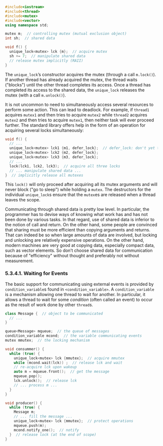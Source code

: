 ```c++
#include<iostream>
#include<thread>
#include<mutex>
#include<vector>
using namespace std;

mutex m;  // controlling mutex (mutual exclusion object)
int sh;  // shared data

void f() {
  unique_lock<mutex> lck {m};  // acquire mutex
  sh += 7;  // manipulate shared data
  // release mutex implicitly (RAII)
}
```
The `unique_lock`’s constructor acquires the mutex (through a call `m.lock()`). If another thread has already acquired the mutex, the thread waits ("blocks") until the other thread completes its access. Once a thread has completed its access to the shared data, the `unique_lock` releases the mutex (with a call `m.unlock()`).

It is not uncommon to need to simultaneously access several resources to perform some action. This can lead to deadlock. For example, if `thread1` acquires `mutex1` and then tries to acquire `mutex2` while `thread2` acquires `mutex2` and then tries to acquire `mutex1`, then neither task will ever proceed further. The standard library offers help in the form of an operation for acquiring several locks simultaneously:

```c++
void f() {
  // ...
  unique_lock<mutex> lck1 {m1, defer_lock};  // defer_lock: don't yet try to acquire the mutex
  unique_lock<mutex> lck2 {m2, defer_lock};
  unique_lock<mutex> lck3 {m3, defer_lock};
  // ...
  lock(lck1, lck2, lck3);  // acquire all three locks
  // ... manipulate shared data ...
}  // implicitly release all mutexes
```

This `lock()` will only proceed after acquiring all its mutex arguments and will never block ("go to sleep") while holding a `mutex`. The destructors for the individual `unique_lock`s ensure that the `mutex`es are released when a thread leaves the scope.

Communicating through shared data is pretty low level. In particular, the programmer has to devise ways of knowing what work has and has not been done by various tasks. In that regard, use of shared data is inferior to the notion of call and return. On the other hand, some people are convinced that sharing must be more efficient than copying arguments and returns. That can indeed be so when large amounts of data are involved, but locking and unlocking are relatively expensive operations. On the other hand, modern machines are very good at copying data, especially compact data, such as vector elements. So don’t choose shared data for communication because of "efficiency" without thought and preferably not without measurement.

### 5.3.4.1. Waiting for Events
The basic support for communicating using external events is provided by `condition_variable`s found in `<condition_variable>`. A `condition_variable` is a mechanism allowing one thread to wait for another. In particular, it allows a thread to wait for some *condition* (often called an event) to occur as the result of work done by other `thread`s.

```c++
class Message {  // object to be communicated
  // ...
}

queue<Message> mqueue;  // the queue of messages
condition_variable mcond;  // the variable communicating events
mutex mmutex;  // the locking mechanism

void consummer() {
  while (true) {
    unique_lock<mutex> lck {mmutex};  // acquire mmutex
    while (mcond.wait(lck)) ;  // release lck and wait
    // re-acquire lck upon wakeup
    auto m = mqueue.front();  // get the message
    mqueue.pop();
    lck.unlock();  // release lck
    // ... process m ...
  }
}

void producer() {
  while (true) {
    Message m;
    // ... fill the message ...
    unique_lock<mutex> lck {mmutex};  // protect operations
    mqueue.push(m);
    mcond.notify_one();  // notify
  }  // release lock (at the end of scope)
}
```
